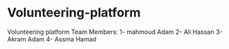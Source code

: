 # Volunteering-platform
Volunteering platform
Team Members:
1- mahmoud Adam 
2- Ali Hassan
3- Akram Adam
4- Assma Hamad
